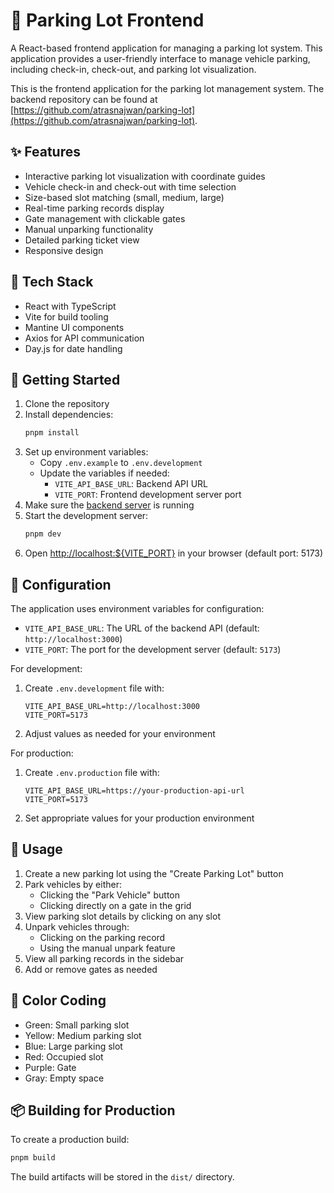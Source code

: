 # 🚗 Parking Lot Frontend

A React-based frontend application for managing a parking lot system. This application provides a user-friendly interface to manage vehicle parking, including check-in, check-out, and parking lot visualization.

This is the frontend application for the parking lot management system. The backend repository can be found at [https://github.com/atrasnajwan/parking-lot](https://github.com/atrasnajwan/parking-lot).

## ✨ Features

- Interactive parking lot visualization with coordinate guides
- Vehicle check-in and check-out with time selection
- Size-based slot matching (small, medium, large)
- Real-time parking records display
- Gate management with clickable gates
- Manual unparking functionality
- Detailed parking ticket view
- Responsive design

## 🧰 Tech Stack

- React with TypeScript
- Vite for build tooling
- Mantine UI components
- Axios for API communication
- Day.js for date handling

## 🚀 Getting Started

1. Clone the repository
2. Install dependencies:
   ```bash
   pnpm install
   ```
3. Set up environment variables:
   - Copy `.env.example` to `.env.development`
   - Update the variables if needed:
     - `VITE_API_BASE_URL`: Backend API URL
     - `VITE_PORT`: Frontend development server port
4. Make sure the [backend server](https://github.com/atrasnajwan/parking-lot) is running
5. Start the development server:
   ```bash
   pnpm dev
   ```
6. Open [http://localhost:${VITE_PORT}](http://localhost:5173) in your browser (default port: 5173)

## 🔧 Configuration

The application uses environment variables for configuration:

- `VITE_API_BASE_URL`: The URL of the backend API (default: `http://localhost:3000`)
- `VITE_PORT`: The port for the development server (default: `5173`)

For development:
1. Create `.env.development` file with:
   ```env
   VITE_API_BASE_URL=http://localhost:3000
   VITE_PORT=5173
   ```
2. Adjust values as needed for your environment

For production:
1. Create `.env.production` file with:
   ```env
   VITE_API_BASE_URL=https://your-production-api-url
   VITE_PORT=5173
   ```
2. Set appropriate values for your production environment

## 📝 Usage

1. Create a new parking lot using the "Create Parking Lot" button
2. Park vehicles by either:
   - Clicking the "Park Vehicle" button
   - Clicking directly on a gate in the grid
3. View parking slot details by clicking on any slot
4. Unpark vehicles through:
   - Clicking on the parking record
   - Using the manual unpark feature
5. View all parking records in the sidebar
6. Add or remove gates as needed

## 🎨 Color Coding

- Green: Small parking slot
- Yellow: Medium parking slot
- Blue: Large parking slot
- Red: Occupied slot
- Purple: Gate
- Gray: Empty space

## 📦 Building for Production

To create a production build:

```bash
pnpm build
```

The build artifacts will be stored in the `dist/` directory.
